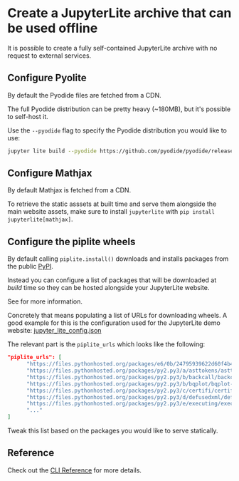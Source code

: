 # Create a JupyterLite archive that can be used offline

It is possible to create a fully self-contained JupyterLite archive with no request to
external services.

## Configure Pyolite

By default the Pyodide files are fetched from a CDN.

The full Pyodide distribution can be pretty heavy (~180MB), but it's possible to
self-host it.

Use the `--pyodide` flag to specify the Pyodide distribution you would like to use:

```bash
jupyter lite build --pyodide https://github.com/pyodide/pyodide/releases/download/0.20.0/pyodide-build-0.20.0.tar.bz2
```

## Configure Mathjax

By default Mathjax is fetched from a CDN.

To retrieve the static asssets at built time and serve them alongside the main website
assets, make sure to install `jupyterlite` with `pip install jupyterlite[mathjax]`.

## Configure the piplite wheels

By default calling `piplite.install()` downloads and installs packages from the public
[PyPI].

Instead you can configure a list of packages that will be downloaded at _build_ time so
they can be hosted alongside your JupyterLite website.

See [](../../python/wheels.md) for more information.

Concretely that means populating a list of URLs for downloading wheels. A good example
for this is the configuration used for the JupyterLite demo website:
[jupyter_lite_config.json][lite-demo-config]

The relevant part is the `piplite_urls` which looks like the following:

```json
"piplite_urls": [
      "https://files.pythonhosted.org/packages/e6/0b/24795939622d60f4b453aa7040f23c6a6f8b44c7c026c3b42d9842e6cc31/fastjsonschema-2.15.3-py3-none-any.whl",
      "https://files.pythonhosted.org/packages/py2.py3/a/asttokens/asttokens-2.0.5-py2.py3-none-any.whl",
      "https://files.pythonhosted.org/packages/py2.py3/b/backcall/backcall-0.2.0-py2.py3-none-any.whl",
      "https://files.pythonhosted.org/packages/py2.py3/b/bqplot/bqplot-0.12.33-py2.py3-none-any.whl",
      "https://files.pythonhosted.org/packages/py2.py3/c/certifi/certifi-2021.10.8-py2.py3-none-any.whl",
      "https://files.pythonhosted.org/packages/py2.py3/d/defusedxml/defusedxml-0.7.1-py2.py3-none-any.whl",
      "https://files.pythonhosted.org/packages/py2.py3/e/executing/executing-0.8.3-py2.py3-none-any.whl",
      "..."
]
```

Tweak this list based on the packages you would like to serve statically.

[pypi]: https://pypi.org
[lite-demo-config]:
  https://github.com/jupyterlite/jupyterlite/blob/main/examples/jupyter_lite_config.json

## Reference

Check out the [CLI Reference](../../../reference/cli.ipynb) for more details.
